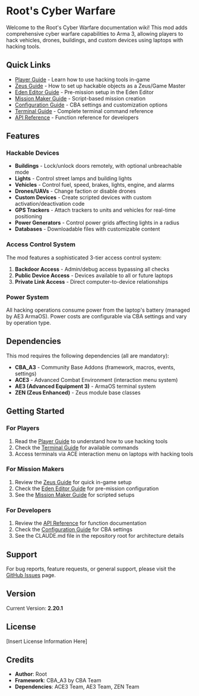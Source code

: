 # Root's Cyber Warfare

Welcome to the Root's Cyber Warfare documentation wiki! This mod adds comprehensive cyber warfare capabilities to Arma 3, allowing players to hack vehicles, drones, buildings, and custom devices using laptops with hacking tools.

## Quick Links

- [Player Guide](Player-Guide.md) - Learn how to use hacking tools in-game
- [Zeus Guide](Zeus-Guide.md) - How to set up hackable objects as a Zeus/Game Master
- [Eden Editor Guide](Eden-Editor-Guide.md) - Pre-mission setup in the Eden Editor
- [Mission Maker Guide](Mission-Maker-Guide.md) - Script-based mission creation
- [Configuration Guide](Configuration.md) - CBA settings and customization options
- [Terminal Guide](Terminal-Commands.md) - Complete terminal command reference
- [API Reference](API-Reference.md) - Function reference for developers

## Features

### Hackable Devices

- **Buildings** - Lock/unlock doors remotely, with optional unbreachable mode
- **Lights** - Control street lamps and building lights
- **Vehicles** - Control fuel, speed, brakes, lights, engine, and alarms
- **Drones/UAVs** - Change faction or disable drones
- **Custom Devices** - Create scripted devices with custom activation/deactivation code
- **GPS Trackers** - Attach trackers to units and vehicles for real-time positioning
- **Power Generators** - Control power grids affecting lights in a radius
- **Databases** - Downloadable files with customizable content

### Access Control System

The mod features a sophisticated 3-tier access control system:

1. **Backdoor Access** - Admin/debug access bypassing all checks
2. **Public Device Access** - Devices available to all or future laptops
3. **Private Link Access** - Direct computer-to-device relationships

### Power System

All hacking operations consume power from the laptop's battery (managed by AE3 ArmaOS). Power costs are configurable via CBA settings and vary by operation type.

## Dependencies

This mod requires the following dependencies (all are mandatory):

- **CBA_A3** - Community Base Addons (framework, macros, events, settings)
- **ACE3** - Advanced Combat Environment (interaction menu system)
- **AE3 (Advanced Equipment 3)** - ArmaOS terminal system
- **ZEN (Zeus Enhanced)** - Zeus module base classes

## Getting Started

### For Players

1. Read the [Player Guide](Player-Guide.md) to understand how to use hacking tools
2. Check the [Terminal Guide](Terminal-Commands.md) for available commands
3. Access terminals via ACE interaction menu on laptops with hacking tools

### For Mission Makers

1. Review the [Zeus Guide](Zeus-Guide.md) for quick in-game setup
2. Check the [Eden Editor Guide](Eden-Editor-Guide.md) for pre-mission configuration
3. See the [Mission Maker Guide](Mission-Maker-Guide.md) for scripted setups

### For Developers

1. Review the [API Reference](API-Reference.md) for function documentation
2. Check the [Configuration Guide](Configuration.md) for CBA settings
3. See the CLAUDE.md file in the repository root for architecture details

## Support

For bug reports, feature requests, or general support, please visit the [GitHub Issues](https://github.com/ROOT/Root_Cyberwarfare/issues) page.

## Version

Current Version: **2.20.1**

## License

[Insert License Information Here]

## Credits

- **Author**: Root
- **Framework**: CBA_A3 by CBA Team
- **Dependencies**: ACE3 Team, AE3 Team, ZEN Team
